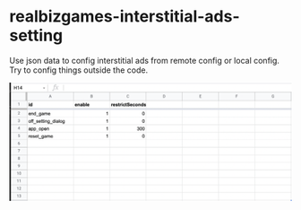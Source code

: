 # realbizgames-interstitial-ads-setting
Use json data to config interstitial ads from remote config or local config. Try to config things outside the code.

![](Sample~/SheetFormat.png)
